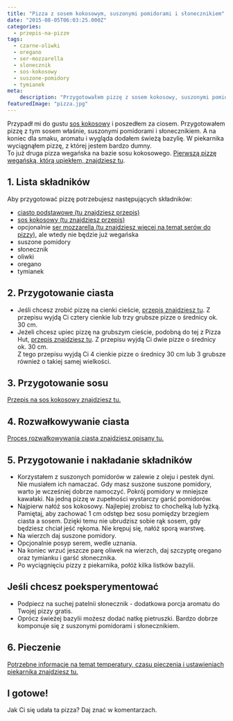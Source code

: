 ```yaml
---
title: "Pizza z sosem kokosowym, suszonymi pomidorami i słonecznikiem"
date: "2015-08-05T06:03:25.000Z"
categories: 
  - przepis-na-pizze
tags: 
  - czarne-oliwki
  - oregano
  - ser-mozzarella
  - slonecznik
  - sos-kokosowy
  - suszone-pomidory
  - tymianek
meta: 
    description: "Przygotowałem pizzę z sosem kokosowy, suszonymi pomidorami i słonecznikiem. Na koniec dodałem jeszcze świeżą bazylię. Wyszło przepysznie. Sprawdź!"
featuredImage: "pizza.jpg"
---
```


Przypadł mi do gustu <a title="Przepis na sos kokosowy" href="/sos-kokosowy/">sos kokosowy</a> i poszedłem za ciosem. Przygotowałem pizzę z tym sosem właśnie, suszonymi pomidorami i słonecznikiem. A na koniec dla smaku, aromatu i wygląda dodałem świeżą bazylię. W piekarnika wyciągnąłem pizzę, z której jestem bardzo dumny.  
To już druga pizza wegańska na bazie sosu kokosowego. <a href="/pizza-z-sosem-kokosowym-swiezym-pomidorem-i-tymiankiem/">Pierwszą pizzę wegańską, którą upiekłem, znajdziesz tu</a>.

## 1\. Lista składników

Aby przygotować pizzę potrzebujesz następujących składników:

- <a title="Przepis na ciasto podstawowe" href="/przepis-na-ciasto-na-pizze/">ciasto podstawowe (tu znajdziesz przepis)</a>
- <a title="Przepis na sos kokosowy" href="/sos-kokosowy/">sos kokosowy (tu znajdziesz przepis)</a>
- opcjonalnie <a title="Ser do pizzy" href="/jaki-ser-wybrac-do-pizzy/">ser mozzarella (tu znajdziesz więcej na temat serów do pizzy)</a>, ale wtedy nie będzie już wegańska
- suszone pomidory
- słonecznik
- oliwki
- oregano
- tymianek

## 2\. Przygotowanie ciasta

- Jeśli chcesz zrobić pizzę na cienki cieście, <a title="Przepis na ciasto podstawowe" href="/przepis-na-ciasto-na-pizze/">przepis znajdziesz tu</a>. Z przepisu wyjdą Ci cztery cienkie lub trzy grubsze pizze o średnicy ok. 30 cm.
- Jeżeli chcesz upiec pizzę na grubszym cieście, podobną do tej z Pizza Hut, <a title="Przepis na pizzę na grubym cieście" href="/jak-zrobic-ciasto-na-pizze-jak-w-pizza-hut/">przepis znajdziesz tu</a>. Z przepisu wyjdą Ci dwie pizze o średnicy ok. 30 cm.  
    Z tego przepisu wyjdą Ci 4 cienkie pizze o średnicy 30 cm lub 3 grubsze również o takiej samej wielkości.

## 3\. Przygotowanie sosu

<a title="Przepis na sos kokosowy" href="/sos-kokosowy/">Przepis na sos kokosowy znajdziesz tu.</a>

## 4\. Rozwałkowywanie ciasta

<a title="Rozwałkowywanie ciasta" href="/jak-walkowac-ciasto-pizzy/">Proces rozwałkowywania ciasta znajdziesz opisany tu.</a>

## 5\. Przygotowanie i nakładanie składników

- Korzystałem z suszonych pomidorów w zalewie z oleju i pestek dyni. Nie musiałem ich namaczać. Gdy masz suszone suszone pomidory, warto je wcześniej dobrze namoczyć. Pokrój pomidory w mniejsze kawałaki. Na jedną pizzę w zupełności wystarczy garść pomidorów.
- Najpierw nałóż sos kokosowy. Najlepiej zrobisz to chochelką lub łyżką. Pamiętaj, aby zachować 1 cm odstęp bez sosu pomiędzy brzegiem ciasta a sosem. Dzięki temu nie ubrudzisz sobie rąk sosem, gdy będziesz chciał jeść rękoma. Nie krępuj się, nałóż sporą warstwę.
- Na wierzch daj suszone pomidory.
- Opcjonalnie posyp serem, wedle uznania.
- Na koniec wrzuć jeszcze parę oliwek na wierzch, daj szczyptę oregano oraz tymianku i garść słonecznika.
- Po wyciągnięciu pizzy z piekarnika, połóż kilka listków bazylii.

## Jeśli chcesz poeksperymentować

- Podpiecz na suchej patelnii słonecznik - dodatkowa porcja aromatu do Twojej pizzy gratis.
- Oprócz świeżej bazylii możesz dodać natkę pietruszki. Bardzo dobrze komponuje się z suszonymi pomidorami i słonecznikiem.

## 6\. Pieczenie

<a title="Jak ustawić piekarnik do pieczenia pizzy" href="/jak-ustawic-piekarnik-pieczenia-pizzy/">Potrzebne informacje na temat temperatury, czasu pieczenia i ustawieniach piekarnika znajdziesz tu.</a>

## I gotowe!

Jak Ci się udała ta pizza? Daj znać w komentarzach.
